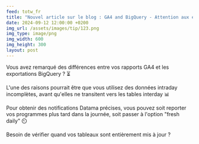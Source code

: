 ```yaml
---
feed: totw_fr
title: "Nouvel article sur le blog : GA4 and BigQuery - Attention aux écarts de données !🚦"
date: 2024-09-12 12:00:00 +0200
img_url: /assets/images/tip/123.png
img_type: image/png
img_width: 600
img_height: 300
layout: post
---
```


Vous avez remarqué des différences entre vos rapports GA4 et les exportations BigQuery ? ⏳

L'une des raisons pourrait être que vous utilisez des données intraday incomplètes, avant qu'elles ne transitent vers les tables interday 📊

Pour obtenir des notifications Datama précises, vous pouvez soit reporter vos programmes plus tard dans la journée, soit passer à l'option "fresh daily" ⏲️

Besoin de vérifier quand vos tableaux sont entièrement mis à jour ?